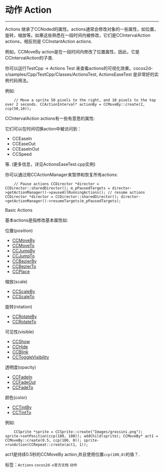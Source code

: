 # 动作 Action
----

Actions 继承了CCNoded的属性。actions通常会修改对象的一些属性，如位置，旋转，缩放等。如果这些熟悉在一段时间内被修改，它们是CCIntervalAction actions，相反则是 CCInstantAction actions.

例如，CCMoveBy action是在一段时间内修改了位置属性，因此，它是CCIntervalAction的子类.

你可以运行TestCpp -> Actions Test 来查看actions的可视化效果。cocos2d-x/samples/Cpp/TestCpp/Classes/ActionsTest, ActionsEaseTest 是非常好的实例代码用法。

 例如:

```
	// Move a sprite 50 pixels to the right, and 10 pixels to the top over 2 seconds. CCActionInterval* actionBy = CCMoveBy::create(2, ccp(50,10)); 
```

CCIntervalAction actions有一些有意思的属性:

它们可以在时间切换action中被访问到：

- CCEaseIn
- CCEaseOut
- CCEaseInOut
- CCSpeed

等. (更多信息，详见ActionsEaseTest.cpp实例)

你可以通过用CCActionManager来暂停和恢复所有actions:

```
	// Pause actions CCDirector *director = CCDirector::sharedDirector(); m_pPausedTargets = director->getActionManager()->pauseAllRunningActions(); // resume actions CCDirector *director = CCDirector::sharedDirector(); director->getActionManager()->resumeTargets(m_pPausedTargets); 
```

Basic Actions

基本actions是指修改基本属性如:

位置(position)

- [CCMoveBy](http://www.cocos2d-x.org/reference/native-cpp/V2.2.1/dc/df6/classcocos2d_1_1_c_c_move_by.html)
- [CCMoveTo](http://www.cocos2d-x.org/reference/native-cpp/V2.2.1/d2/d2b/classcocos2d_1_1_c_c_move_to.html)
- [CCJumpBy](http://www.cocos2d-x.org/reference/native-cpp/V2.2.1/db/d25/classcocos2d_1_1_c_c_jump_by.html)
- [CCJumpTo](http://www.cocos2d-x.org/reference/native-cpp/V2.2.1/d2/d6c/classcocos2d_1_1_c_c_jump_to.html)
- [CCBezierBy](http://www.cocos2d-x.org/reference/native-cpp/V2.2.1/df/d33/classcocos2d_1_1_c_c_bezier_by.html)
- [CCBezierTo](http://www.cocos2d-x.org/reference/native-cpp/V2.2.1/dc/d17/classcocos2d_1_1_c_c_bezier_to.html)
- [CCPlace](http://www.cocos2d-x.org/reference/native-cpp/V2.2.1/de/dbf/classcocos2d_1_1_c_c_place.html)

缩放(scale)

- [CCScaleBy](http://www.cocos2d-x.org/reference/native-cpp/V2.2.1/d4/d62/classcocos2d_1_1_c_c_scale_by.html)
- [CCScaleTo](http://www.cocos2d-x.org/reference/native-cpp/V2.2.1/da/d23/classcocos2d_1_1_c_c_scale_to.html)

旋转(rotation)

- [CCRotateBy](http://www.cocos2d-x.org/reference/native-cpp/V2.2.1/d6/d57/classcocos2d_1_1_c_c_rotate_by.html)
- [CCRotateTo](http://www.cocos2d-x.org/reference/native-cpp/V2.2.1/d9/df5/classcocos2d_1_1_c_c_rotate_to.html)

可见性(visible)

- [CCShow](http://www.cocos2d-x.org/reference/native-cpp/V2.2.1/d3/de8/classcocos2d_1_1_c_c_show.html)
- [CCHide](http://www.cocos2d-x.org/reference/native-cpp/V2.2.1/d1/d72/classcocos2d_1_1_c_c_hide.html)
- [CCBlink](http://www.cocos2d-x.org/reference/native-cpp/V2.2.1/d8/de2/classcocos2d_1_1_c_c_blink.html)
- [CCToggleVisibility](http://www.cocos2d-x.org/reference/native-cpp/V2.2.1/dc/d90/classcocos2d_1_1_c_c_toggle_visibility.html)

透明度(opacity)

- [CCFadeIn](http://www.cocos2d-x.org/reference/native-cpp/V2.2.1/d7/d89/classcocos2d_1_1_c_c_fade_in.html)
- [CCFadeOut](http://www.cocos2d-x.org/reference/native-cpp/V2.2.1/d6/d6d/classcocos2d_1_1_c_c_fade_out.html)
- [CCFadeTo](http://www.cocos2d-x.org/reference/native-cpp/V2.2.1/da/d44/classcocos2d_1_1_c_c_fade_to.html)

颜色(color)

- [CCTintBy](http://www.cocos2d-x.org/reference/native-cpp/V2.2.1/de/de1/classcocos2d_1_1_c_c_tint_by.html)
- [CCTintTo](http://www.cocos2d-x.org/reference/native-cpp/V2.2.1/dd/dfa/classcocos2d_1_1_c_c_tint_to.html)

例如:

```
	CCSprite *sprite = CCSprite::create("Images/grossini.png"); sprite->setPosition(ccp(100, 100)); addChild(sprite); CCMoveBy* act1 = CCMoveBy::create(0.5, ccp(100, 0)); sprite->runAction(CCRepeat::create(act1, 1)); 
```

act1是持续0.5秒的CCMoveBy action,并且使用位置`ccp(100,0)`的值？.
  


标签：`Actions` `cocos2d-x官方文档` `动作 `